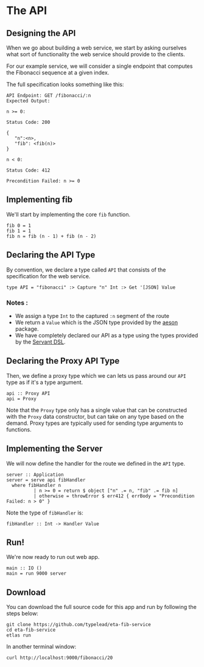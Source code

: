 # The API

## Designing the API

When we go about building a web service, we start by asking ourselves what sort of functionality the web service should provide to the clients.



For our example service, we will consider a single endpoint that computes the Fibonacci sequence at a given index.




The full specification looks something like this:



```
API Endpoint: GET /fibonacci/:n
Expected Output:

n >= 0:

Status Code: 200

{
   "n":<n>,
   "fib": <fib(n)>
}

n < 0:

Status Code: 412

Precondition Failed: n >= 0

```

## Implementing fib

We'll start by implementing the core `fib` function.



```eta
fib 0 = 1
fib 1 = 1
fib n = fib (n - 1) + fib (n - 2)
```

## Declaring the API Type

By convention, we declare a type called `API` that consists of the specification for the web service.



```eta
type API = "fibonacci" :> Capture "n" Int :> Get '[JSON] Value
```

### Notes :

- We assign a type `Int` to the captured `:n` segment of the route
- We return a `Value` which is the JSON type provided by the [aeson](https://hackage.haskell.org/package/aeson) package.
- We have completely declared our API as a type using the types provided by the [Servant DSL](https://hackage.haskell.org/package/servant-0.12/docs/Servant-API.html).

## Declaring the Proxy API Type

Then, we define a proxy type which we can lets us pass around our `API` type as if it's a type argument.



```eta
api :: Proxy API
api = Proxy
```

Note that the `Proxy` type only has a single value that can be constructed with the `Proxy` data constructor, but can take on any type based on the demand. Proxy types are typically used for sending type arguments to functions.

## Implementing the Server

We will now define the handler for the route we defined in the `API` type.



```eta
server :: Application
server = serve api fibHandler
  where fibHandler n
          | n >= 0 = return $ object ["n" .= n, "fib" .= fib n]
          | otherwise = throwError $ err412 { errBody = "Precondition Failed: n > 0" }
```

Note the type of `fibHandler` is:



```eta
fibHandler :: Int -> Handler Value
```

## Run!

We're now ready to run out web app.



```eta
main :: IO ()
main = run 9000 server
```

## Download

You can download the full source code for this app and run by following the steps below:



```
git clone https://github.com/typelead/eta-fib-service
cd eta-fib-service
etlas run
```

In another terminal window:



```sh
curl http://localhost:9000/fibonacci/20
```
